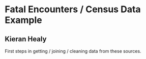 # Fatal Encounters / Census Data Example

## Kieran Healy

First steps in getting / joining / cleaning data from these sources. 
